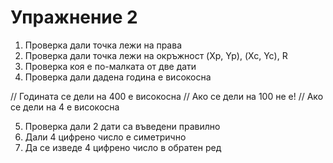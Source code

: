 Упражнение 2
===

01. Проверка дали точка лежи на права
02. Проверка дали точка лежи на окръжност (Xp, Yp), (Xc, Yc), R
03. Проверка коя е по-малката от две дати
04. Проверка дали дадена година е високосна

  // Годината се дели на 400 е високосна
  // Ако се дели на 100 не е!
  // Ако се дели на 4 е високосна

05. Проверка дали 2 дати са въведени правилно
06. Дали 4 цифрено число е симетрично
07. Да се изведе 4 цифрено число в обратен ред


